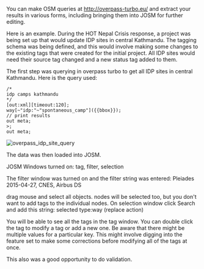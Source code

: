You can make OSM queries at http://overpass-turbo.eu/ and extract your results in various forms, including bringing them into JOSM for further editing.

Here is an example. During the HOT Nepal Crisis response, a project was being set up that would update IDP sites in central Kathmandu. The tagging schema was being defined, and this would involve making some changes to the existing tags that were created for the initial project. All IDP sites would need their source tag changed and a new status tag added to them.

The first step was querying in overpass turbo to get all IDP sites in central Kathmandu. Here is the query used:

```
/*
idp camps kathmandu
*/
[out:xml][timeout:120];
way[~"idp:"~"spontaneous_camp"]({{bbox}});
// print results
out meta;
>;
out meta;
```

![overpass_idp_site_query](https://cloud.githubusercontent.com/assets/2665840/7503308/1b9fe308-f410-11e4-895d-b3dcc1e36132.PNG)

The data was then loaded into JOSM. 

JOSM Windows turned on: tag, filter, selection

The filter window was turned on and the filter string was entered: Pleiades 2015-04-27, CNES, Airbus DS

drag mouse and select all objects. nodes will be selected too, but you don't want to add tags to the individual nodes. 
On selection window click Search and add this string: selected type:way (replace action)

You will be able to see all the tags in the tag window. You can double click the tag to modify a tag or add a new one. Be aware that there might be multiple values for a particular key. This might involve digging into the feature set to make some corrections before modifying all of the tags at once.

This also was a good opportunity to do validation.

